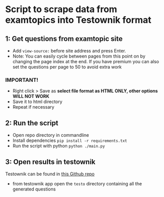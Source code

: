 # Script to scrape data from examtopics into Testownik format

## 1: Get questions from examtopic site
- Add ```view-source:``` before site address and press Enter.
- Note: You can easily cycle between pages from this point on by changing the page index at the end. If you have premium you can also set the questions per page to 50 to avoid extra work
### IMPORTANT!
- Right click > Save as **select file format as HTML ONLY, other options WILL NOT WORK**
- Save it to html directory
- Repeat if necessary

## 2: Run the script
- Open repo directory in commandline
- Install dependencies
```pip install -r requirements.txt```
- Run the script with python
```python ./main.py```

## 3: Open results in testownik
Testownik can be found in [this Github repo](https://github.com/kumalg/testownik-electron)
- from testownik app open the ```testo``` directory containing all the generated questions
